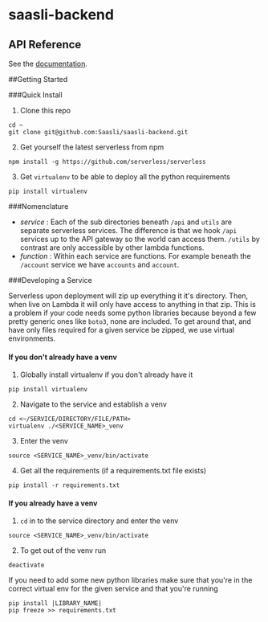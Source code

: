 # saasli-backend

## API Reference
See the [documentation](https://saasli.github.io/docs/).

##Getting Started

###Quick Install

1) Clone this repo
```
cd ~
git clone git@github.com:Saasli/saasli-backend.git
```

2) Get yourself the latest serverless from npm

```
npm install -g https://github.com/serverless/serverless
```

3) Get `virtualenv` to be able to deploy all the python requirements

```
pip install virtualenv
```

###Nomenclature 

- *service* : Each of the sub directories beneath `/api` and `utils` are separate serverless services. The difference is that we hook `/api` services up to the API gateway so the world can access them. `/utils` by contrast are only accessible by other lambda functions.
- *function* : Within each service are functions. For example beneath the `/account` service we have `accounts` and `account`.


###Developing a Service

Serverless upon deployment will zip up everything it it's directory. Then, when live on Lambda it will only have access to anything in that zip. This is a problem if your code needs some python libraries because beyond a few pretty generic ones like `boto3`, none are included. To get around that, and have only files required for a given service be zipped, we use virtual environments. 


#### If you don't already have a venv
1) Globally install virtualenv if you don't already have it
```
pip install virtualenv 
```
2) Navigate to the service and establish a venv
``` 
cd <~/SERVICE/DIRECTORY/FILE/PATH>
virtualenv ./<SERVICE_NAME>_venv
```
3) Enter the venv
```
source <SERVICE_NAME>_venv/bin/activate
```
4) Get all the requirements (if a requirements.txt file exists)
```
pip install -r requirements.txt
```

#### If you already have a venv
1) `cd` in to the service directory and enter the venv
```
source <SERVICE_NAME>_venv/bin/activate
```
2) To get out of the venv run
```
deactivate
```

If you need to add some new python libraries make sure that you're in the correct virtual env for the given service and that you're running 
```
pip install |LIBRARY_NAME|
pip freeze >> requirements.txt
```